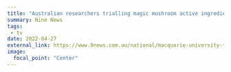 ```yaml
---
title: "Australian researchers trialling magic mushroom active ingredient as antidepressant"
summary: Nine News
tags:
 - tv
date: 2022-04-27
external_link: https://www.9news.com.au/national/macquarie-university-trial-depression-psilocybin-active-ingredient-magic-mushrooms-antidepressant/dea89499-8327-4f44-8eea-5b692aeadc7e
image:
  focal_point: "Center"
---
```

